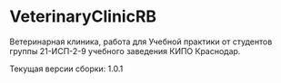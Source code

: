 # VeterinaryClinicRB
Ветеринарная клиника, работа для Учебной практики от студентов группы 21-ИСП-2-9 учебного заведения КИПО Краснодар.

Текущая версии сборки: 1.0.1
